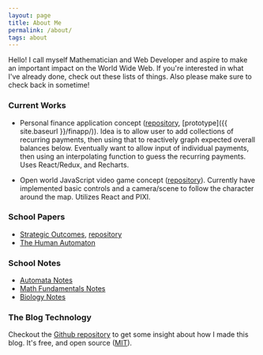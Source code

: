 ```yaml
---
layout: page
title: About Me
permalink: /about/
tags: about
---
```


Hello! I call myself Mathematician and Web Developer and aspire to make an
important impact on the World Wide Web. If you're interested in what I've
already done, check out these lists of things. Also please make sure to check
back in sometime!

### Current Works

* Personal finance application concept
  ([repository](https://github.com/JustenRickert/financial-tribble),
  [prototype]({{ site.baseurl }}/finapp/)). Idea is to
  allow user to add collections of recurring payments, then using that to
  reactively graph expected overall balances below. Eventually want to allow
  input of individual payments, then using an interpolating function to guess
  the recurring payments. Uses React/Redux, and Recharts.

* Open world JavaScript video game concept
  ([repository](https://github.com/JustenRickert/didactic-octo-waffle)).
  Currently have implemented basic controls and a camera/scene to follow the
  character around the map. Utilizes React and PIXI.

### School Papers

* [Strategic Outcomes](/files/strategicoutcomes.pdf), [repository](//github.com/JustenRickert/papergame)
* [The Human Automaton](/files/thehumanautomaton.pdf)

### School Notes

* [Automata Notes](//github.com/JustenRickert/automata-notes/blob/master/notes/notes.pdf)
* [Math Fundamentals Notes](//github.com/JustenRickert/math-fundamentals-notes/blob/master/study/study.pdf)
* [Biology Notes](//github.com/JustenRickert/biology-notes/blob/master/main.pdf)

### The Blog Technology

Checkout the [Github repository](https://github.com/justenrickert/pixyll) to get
some insight about how I made this blog. It's free, and open source
([MIT](http://opensource.org/licenses/MIT)).

